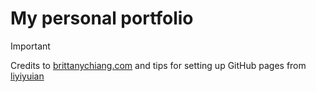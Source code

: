 # My personal portfolio
> [!IMPORTANT]
> Credits to [brittanychiang.com](https://brittanychiang.com/) and tips for setting up GitHub pages from [liyiyuian](https://github.com/liyiyuian/Personal-website-v2/blob/main/src/pages/index.js)
